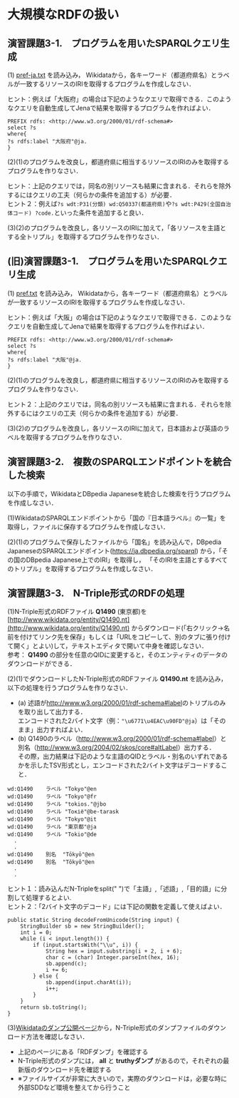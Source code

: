 # 大規模なRDFの扱い
## 演習課題3-1.　プログラムを用いたSPARQLクエリ生成
(1) [pref-ja.txt](pref-ja.txt) を読み込み，
Wikidataから，各キーワード（都道府県名）とラベルが一致するリソースのIRIを取得するプログラムを作成しなさい．
  
ヒント：例えば「大阪府」の場合は下記のようなクエリで取得できる．このようなクエリを自動生成してJenaで結果を取得するプログラムを作ればよい．
```
PREFIX rdfs: <http://www.w3.org/2000/01/rdf-schema#>
select ?s
where{
?s rdfs:label "大阪府"@ja.
}
```
(2)(1)のプログラムを改良し，都道府県に相当するリソースのIRIのみを取得するプログラムを作りなさい．  
  
ヒント：上記のクエリでは，同名の別リソースも結果に含まれる．それらを除外するにはクエリの工夫（何らかの条件を追加する）が必要．  
ヒント２：例えば`?s wdt:P31(分類) wd:Q50337(都道府県)`や`?s wdt:P429(全国自治体コード) ?code.`といった条件を追加すると良い．  
    
(3)(2)のプログラムを改良し，各リソースのIRIに加えて，「各リソースを主語とする全トリプル」を取得するプログラムを作りなさい．

## (旧)演習課題3-1.　プログラムを用いたSPARQLクエリ生成
(1) [pref.txt](https://github.com/oecu-kozaki-lab/Java-RDF-Exercise/blob/main/pref.txt) を読み込み，
Wikidataから，各キーワード（都道府県名）とラベルが一致するリソースのIRIを取得するプログラムを作成しなさい．
  
ヒント：例えば「大阪」の場合は下記のようなクエリで取得できる．このようなクエリを自動生成してJenaで結果を取得するプログラムを作ればよい．
```
PREFIX rdfs: <http://www.w3.org/2000/01/rdf-schema#>
select ?s
where{
?s rdfs:label "大阪"@ja.
}
```
(2)(1)のプログラムを改良し，都道府県に相当するリソースのIRIのみを取得するプログラムを作りなさい．  
  
ヒント２：上記のクエリでは，同名の別リソースも結果に含まれる．それらを除外するにはクエリの工夫（何らかの条件を追加する）が必要．  
  
(3)(2)のプログラムを改良し，各リソースのIRIに加えて，日本語および英語のラベルを取得するプログラムを作りなさい．

## 演習課題3-2.　複数のSPARQLエンドポイントを統合した検索
以下の手順で，WikidataとDBpedia Japaneseを統合した検索を行うプログラムを作成しなさい．

(1)WikidataのSPARQLエンドポイントから「国の『日本語ラベル』の一覧」を取得し，ファイルに保存するプログラムを作成しなさい．

(2)(1)のプログラムで保存したファイルから「国名」を読み込んで，DBpedia JapaneseのSPARQLエンドポイント(https://ja.dbpedia.org/sparql) から，「その国のDBpedia Japanese上でのIRI」を取得し，
「そのIRIを主語とするすべてのトリプル」を取得するプログラムを作成しなさい．

## 演習課題3-3.　N-Triple形式のRDFの処理
(1)N-Triple形式のRDFファイル **Q1490** (東京都)を[http://www.wikidata.org/entity/Q1490.nt](http://www.wikidata.org/entity/Q1490.nt) からダウンロード(「右クリック→名前を付けてリンク先を保存」もしくは「URLをコピーして、別のタブに張り付けて開く」とよい)して，テキストエディタで開いて中身を確認しなさい．  
参考： **Q1490** の部分を任意のQIDに変更すると，そのエンティティのデータのダウンロードができる．

(2)(1)でダウンロードしたN-Triple形式のRDFファイル **Q1490.nt** を読み込み，以下の処理を行うプログラムを作りなさい．  
- (a) 述語が<http://www.w3.org/2000/01/rdf-schema#label>のトリプルのみを取り出して出力する．  
エンコードされた2バイト文字（例：`"\u6771\u4EAC\u90FD"@ja`）は「そのまま」出力すればよい．
- (b) Q1490のラベル（<http://www.w3.org/2000/01/rdf-schema#label>）と別名（<http://www.w3.org/2004/02/skos/core#altLabel>）出力する．  
その際，出力結果は下記のような主語のQIDとラベル・別名のいずれであるかを示したTSV形式とし，エンコードされた2バイト文字はデコードすること．
```
wd:Q1490	ラベル	"Tokyo"@en
wd:Q1490	ラベル	"Tokyo"@fr
wd:Q1490	ラベル	"tokios."@jbo
wd:Q1490	ラベル	"Токіё"@be-tarask
wd:Q1490	ラベル	"Tokyo"@it
wd:Q1490	ラベル	"東京都"@ja
wd:Q1490	ラベル	"Tokio"@de
  .
  .
wd:Q1490	別名	"Tōkyō"@en
wd:Q1490	別名	"Tôkyô"@en
  .
  .
```
ヒント１：読み込んだN-Tripleをsplit(" ")で「主語」,「述語」,「目的語」に分割して処理するとよい.  
ヒント２：「2バイト文字のデコード」には下記の関数を定義して使えばよい．  
```
public static String decodeFromUnicode(String input) {
    StringBuilder sb = new StringBuilder();
    int i = 0;
    while (i < input.length()) {
        if (input.startsWith("\\u", i)) {
            String hex = input.substring(i + 2, i + 6);
            char c = (char) Integer.parseInt(hex, 16);
            sb.append(c);
            i += 6;
        } else {
            sb.append(input.charAt(i));
            i++;
        }
    }
    return sb.toString();
}
```

(3)[Wikidataのダンプ公開ページ](https://www.wikidata.org/wiki/Wikidata:Database_download/ja)から，N-Triple形式のダンプファイルのダウンロード方法を確認しなさい．  
- 上記のページにある「RDFダンプ」を確認する
- N-Triple形式のダンプには， **all** と **truthyダンプ** があるので，それぞれの最新版のダウンロード先を確認する
- ※ファイルサイズが非常に大きいので，実際のダウンロードは，必要な時に外部SDDなど環境を整えてから行うこと

